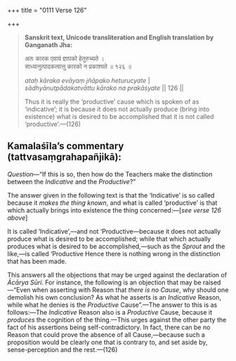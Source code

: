 +++
title = "0111 Verse 126"

+++
> **Sanskrit text, Unicode transliteration and English translation by Ganganath Jha:** 
>
> अतः कारक एवायं ज्ञापको हेतुरुच्यते ।  
> साध्यानुत्पादकत्वात्तु कारको न प्रकाश्यते ॥ १२६ ॥ 
>
> *ataḥ kāraka evāyaṃ jñāpako heturucyate* \|  
> *sādhyānutpādakatvāttu kārako na prakāśyate* \|\| 126 \|\| 
>
> Thus it is really the ‘productive’ cause which is spoken of as ‘indicative’; it is because it does not actually produce (bring into existence) what is desired to be accomplished that it is not called ‘productive’.—(126)



## Kamalaśīla’s commentary (tattvasaṃgrahapañjikā):

*Question*—“If this is so, then how do the Teachers make the distinction between the *Indicative* and the *Productive*?”

The answer given in the following text is that the ‘Indicative’ is so called because it *makes the thing known*, and what is called ‘productive’ is that which actually brings into existence the thing concerned:—[*see verse 126 above*]

It is called ‘Indicative’,—and not ‘Productive—because it does not actually produce what is desired to be accomplished; while that which actually produces what is desired to be accomplished,—such as the *Sprout* and the like,—is called ‘Productive Hence there is nothing wrong in the distinction that has been made.

This answers all the objections that may be urged against the declaration of *Ācārya Sūri*. For instance, the following is an objection that may be raised—“Even when asserting with Reason that *there is no Cause*, why should one demolish his own conclusion? As what he asserts is an *Indicative* Reason, while what he denies is the *Productive* Cause”.—The answer to this is as follows:—The *Indicative* Reason also is a *Productive* Cause, because it *produces* the cognition of the thing.—This urges against the other party the fact of his assertions being self-contradictory. In fact, there can be no Reason that could prove the absence of all Cause,—because such a proposition would be clearly one that is contrary to, and set aside by, sense-perception and the rest.—(126)


